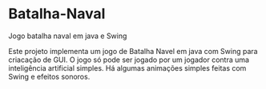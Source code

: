 # Batalha-Naval
Jogo batalha naval em java e Swing

Este projeto implementa um jogo de Batalha Navel em java com Swing para criacação de GUI. O jogo só pode ser jogado por um 
jogador contra uma inteligência artificial simples. Há algumas animações simples feitas com Swing e efeitos sonoros.
